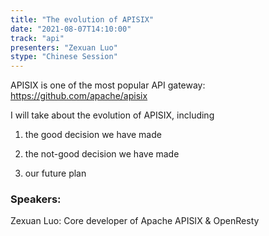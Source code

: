 ```yaml
---
title: "The evolution of APISIX"
date: "2021-08-07T14:10:00" 
track: "api"
presenters: "Zexuan Luo"
stype: "Chinese Session"
---
```

APISIX is one of the most popular API gateway: https://github.com/apache/apisix
 

 I will take about the evolution of APISIX, including
 

 1. the good decision we have made
 

 2. the not-good decision we have made
 

 3. our future plan
 ### Speakers: 
 Zexuan Luo: Core developer of Apache APISIX & OpenResty